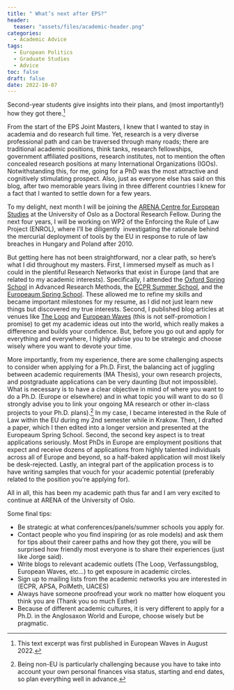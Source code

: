 ```yaml
---
title: " What’s next after EPS?"
header:
  teaser: "assets/files/academic-header.png"
categories:
  - Academic Advice
tags:
  - European Politics
  - Graduate Studies
  - Advice 
toc: false
draft: false
date: 2022-10-07
---
```

Second-year students give insights into their plans, and (most importantly!) how they got there.[^2]

From the start of the EPS Joint Masters, I knew that I wanted to stay in academia and do research full time. Yet, research is a very diverse professional path and can be traversed through many roads; there are traditional academic positions, think tanks, research fellowships, government affiliated positions, research institutes, not to mention the often concealed research positions at many International Organizations (IGOs). Notwithstanding this, for me, going for a PhD was the most attractive and cognitively stimulating prospect. Also, just as everyone else has said on this blog, after two memorable years living in three different countries I knew for a fact that I wanted to settle down for a few years.

To my delight, next month I will be joining the [ARENA Centre for European Studies](https://www.sv.uio.no/arena/english/) at the University of Oslo as a Doctoral Research Fellow. During the next four years, I will be working on WP2 of the Enforcing the Rule of Law Project (ENROL), where I’ll be diligently  investigating the rationale behind the mercurial deployment of tools by the EU in response to rule of law breaches in Hungary and Poland after 2010.

But getting here has not been straightforward, nor a clear path, so here’s what I did throughout my masters. First, I immersed myself as much as I could in the plentiful Research Networks that exist in Europe (and that are related to my academic interests). Specifically, I attended the [Oxford Spring School](https://www.politics.ox.ac.uk/research-centre/spring-school/spring-school-2023-courses) in Advanced Research Methods, the [ECPR Summer School](https://ecpr.eu/events/EventTypeDetails.aspx?EventTypeID=5), and the [Europeaum Spring School](https://europaeum.org/spring-school-2022/). These allowed me to refine my skills and became important milestones for my resume, as I did not just learn new things but discovered my true interests. Second, I published blog articles at venues like [The Loop](https://theloop.ecpr.eu/?s=%F0%9F%A6%8B) and [European Waves](https://www.europeanwaves.com/) (this is not self-promotion I promise) to get my academic ideas out into the world, which really makes a difference and builds your confidence. But, before you go out and apply for everything and everywhere, I highly advise you to be strategic and choose wisely where you want to devote your time.

More importantly, from my experience, there are some challenging aspects to consider when applying for a Ph.D. First, the balancing act of juggling between academic requirements (MA Thesis), your own research projects, and postgraduate applications can be very daunting (but not impossible). What is necessary is to have a clear objective in mind of where you want to do a Ph.D. (Europe or elsewhere) and in what topic you will want to do so (I strongly advise you to link your ongoing MA research or other in-class projects to your Ph.D. plans).[^1] In my case, I became interested in the Rule of Law within the EU during my 2nd semester while in Krakow. Then, I drafted a paper, which I then edited into a longer version and presented at the Europeaum Spring School. Second, the second key aspect is to treat applications seriously. Most PhDs in Europe are employment positions that expect and receive dozens of applications from highly talented individuals across all of Europe and beyond, so a half-baked application will most likely be desk-rejected. Lastly, an integral part of the application process is to have writing samples that vouch for your academic potential (preferably related to the position you're applying for).

All in all, this has been my academic path thus far and I am very excited to continue at ARENA of  the University of Oslo.

Some final tips:

- Be strategic at what conferences/panels/summer schools you apply for.
- Contact people who you find inspiring (or as role models) and ask them for tips about their career paths and how they got there, you will be surprised how friendly most everyone is to share their experiences (just like Jorge said).
- Write blogs to relevant academic outlets (The Loop, Verfassungsblog, European Waves, etc…) to get exposure in academic circles.
- Sign up to mailing lists from the academic networks you are interested in (ECPR, APSA, PolMeth, UACES)
- Always have someone proofread your work no matter how eloquent you think you are (Thank you so much Esther)
- Because of different academic cultures, it is very different to apply for a Ph.D. in the Anglosaxon World and Europe, choose wisely but be pragmatic.

[^1]: Being non-EU is particularly challenging because you have to take into account your own personal finances visa status, starting and end dates, so plan everything well in advance.
[^2]: This text excerpt was first published in European Waves in August 2022.
